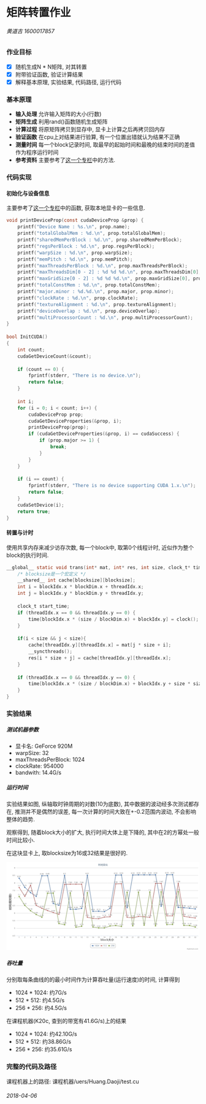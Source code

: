 # 矩阵转置作业

###### 黄道吉 1600017857

### 作业目标


 - [x] 随机生成N * N矩阵, 对其转置
 - [x] 附带验证函数, 验证计算结果
 - [x] 解释基本原理, 实验结果, 代码路径, 运行代码

### 基本原理

 - **输入处理**  允许输入矩阵的大小(行数)
 - **矩阵生成**  利用rand()函数随机生成矩阵
 - **计算过程**  将原矩阵拷贝到显存中, 显卡上计算之后再拷贝回内存
 - **验证函数**  在cpu上对结果进行验算, 有一个位置出错就认为结果不正确
 - **测量时间**  每一个block记录时间, 取最早的起始时间和最晚的结束时间的差值作为程序运行时间
 - **参考资料**  主要参考了[这一个专栏](https://blog.csdn.net/sunmc1204953974/article/category/6156113)中的方法.

### 代码实现

#### 初始化与设备信息

主要参考了[这一个专栏](https://blog.csdn.net/sunmc1204953974/article/category/6156113)中的函数, 获取本地显卡的一些信息.

```c
void printDeviceProp(const cudaDeviceProp &prop) {
	printf("Device Name : %s.\n", prop.name);
	printf("totalGlobalMem : %d.\n", prop.totalGlobalMem);
	printf("sharedMemPerBlock : %d.\n", prop.sharedMemPerBlock);
	printf("regsPerBlock : %d.\n", prop.regsPerBlock);
	printf("warpSize : %d.\n", prop.warpSize);
	printf("memPitch : %d.\n", prop.memPitch);
	printf("maxThreadsPerBlock : %d.\n", prop.maxThreadsPerBlock);
	printf("maxThreadsDim[0 - 2] : %d %d %d.\n", prop.maxThreadsDim[0], prop.maxThreadsDim[1], prop.maxThreadsDim[2]);
	printf("maxGridSize[0 - 2] : %d %d %d.\n", prop.maxGridSize[0], prop.maxGridSize[1], prop.maxGridSize[2]);
	printf("totalConstMem : %d.\n", prop.totalConstMem);
	printf("major.minor : %d.%d.\n", prop.major, prop.minor);
	printf("clockRate : %d.\n", prop.clockRate);
	printf("textureAlignment : %d.\n", prop.textureAlignment);
	printf("deviceOverlap : %d.\n", prop.deviceOverlap);
	printf("multiProcessorCount : %d.\n", prop.multiProcessorCount);
}

bool InitCUDA()
{
	int count;
	cudaGetDeviceCount(&count);

	if (count == 0) {
		fprintf(stderr, "There is no device.\n");
		return false;
	}

	int i;
	for (i = 0; i < count; i++) {
		cudaDeviceProp prop;
		cudaGetDeviceProperties(&prop, i);
		printDeviceProp(prop);
		if (cudaGetDeviceProperties(&prop, i) == cudaSuccess) {
			if (prop.major >= 1) {
				break;
			}
		}
	}

	if (i == count) {
		fprintf(stderr, "There is no device supporting CUDA 1.x.\n");
		return false;
	}
	cudaSetDevice(i);
	return true;
}
```

#### 转置与计时

使用共享内存来减少访存次数, 每一个block中, 取第0个线程计时, 近似作为整个block的执行时间.

```c
__global__ static void trans(int* mat, int* res, int size, clock_t* time) {
    /* blocksize是一个宏定义 */
	__shared__ int cache[blocksize][blocksize];
	int i = blockIdx.x * blockDim.x + threadIdx.x;
	int j = blockIdx.y * blockDim.y + threadIdx.y;

	clock_t start_time;
	if (threadIdx.x == 0 && threadIdx.y == 0) {
		time[blockIdx.x * (size / blockDim.x) + blockIdx.y] = clock();
	}

	if(i < size && j < size){
		cache[threadIdx.y][threadIdx.x] = mat[j * size + i];
		__syncthreads();
		res[i * size + j] = cache[threadIdx.y][threadIdx.x];
	}

	if (threadIdx.x == 0 && threadIdx.y == 0) {
		time[blockIdx.x * (size / blockDim.x) + blockIdx.y + size * size / (blockDim.x * blockDim.y)] = clock();
	}
}
```

### 实验结果

##### 测试机器参数

 - 显卡名: GeForce 920M
 - warpSize: 32
 - maxThreadsPerBlock: 1024
 - clockRate: 954000
 - bandwith: 14.4G/s

##### 运行时间

实验结果如图, 纵轴取时钟周期的对数(10为底数), 其中数据的波动经多次测试都存在, 推测并不是偶然的误差, 每一次计算的时间大致在+-0.2范围内波动, 不会影响整体的趋势.

观察得到, 随着block大小的扩大, 执行时间大体上是下降的, 其中在2的方幂处一般时间比较小.

在这块显卡上, 取blocksize为16或32结果是很好的.

![](res.png)

##### 吞吐量

分别取每条曲线的的最小时间作为计算吞吐量(运行速度)的时间, 计算得到
 - 1024 * 1024: 约7G/s
 - 512 * 512: 约4.5G/s
 - 256 * 256: 约4.5G/s

在课程机器(K20c, 查到的带宽有41.6G/s)上的结果
 - 1024 * 1024: 约42.10G/s
 - 512 * 512: 约38.86G/s
 - 256 * 256: 约35.61G/s

### 完整的代码及路径

课程机器上的路径: 课程机器/uers/Huang.Daoji/test.cu

###### 2018-04-06
